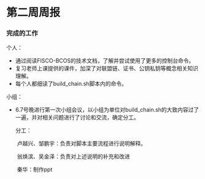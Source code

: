 # 第二周周报

### 完成的工作

个人：

* 通过阅读FISCO-BCOS的技术文档，了解并尝试使用了更多的控制台命令。
* 复习老师上课提供的课件，加深了对联盟链、证书、公钥私钥等概念相关知识理解。
* 每个人都细读了build_chain.sh脚本内的命令。



小组：

* 6.7号晚进行第一次小组会议，以小组为单位对build_chain.sh的大致内容过了一遍，并对相关问题进行了讨论和交流，确定分工。

  

  分工：

  ​         卢越兴、邹鹏宇：负责对脚本主要流程进行说明解释。

  ​         翁焕滨、吴金泽：负责对上述说明的补充和改进

  ​         秦华：制作ppt

  
